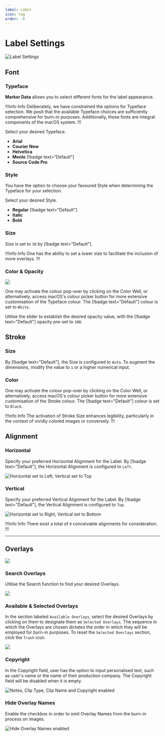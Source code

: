 ```yaml
---
label: Label
icon: tag
order: -6
---
```

# Label Settings

![Label Settings](/assets/md-label-settings.png)

## Font

### Typeface

**Marker Data** allows you to select different fonts for the label appearance.

!!!info Info
Deliberately, we have constrained the options for Typeface selection. We posit that the available Typeface choices are sufficiently comprehensive for burn-in purposes. Additionally, these fonts are integral components of the macOS system.
!!!

Select your desired Typeface.
- **Arial**
- **Courier New**
- **Helvetica**
- **Menlo** [!badge text="Default"]
- **Source Code Pro**

### Style

You have the option to choose your favoured Style when determining the Typeface for your selection.

Select your desired Style.
- **Regular** [!badge text="Default"]
- **Italic**
- **Bold**

### Size

Size is set to `30` by [!badge text="Default"].

!!!info Info
One has the ability to set a lower size to facilitate the inclusion of more overlays.
!!!

### Color & Opacity

![](/assets/md-label-settings_01.gif)

One may activate the colour pop-over by clicking on the Color Well, or alternatively, access macOS's colour picker button for more extensive customisation of the Typeface colour. The [!badge text="Default"] colour is set to `White`.

Utilise the slider to establish the desired opacity value, with the [!badge text="Default"] opacity pre-set to `100`.

## Stroke

### Size

By [!badge text="Default"], the Size is configured to `Auto`. To augment the dimensions, modify the value to `1` or a higher numerical input.

### Color

One may activate the colour pop-over by clicking on the Color Well, or alternatively, access macOS's colour picker button for more extensive customisation of the Stroke colour. The [!badge text="Default"] colour is set to `Black`.

!!!info Info
The activation of Stroke Size enhances legibility, particularly in the context of vividly colored images or conversely.
!!!

## Alignment

### Horizontal

Specify your preferred Horizontal Alignment for the Label. By [!badge text="Default"], the Horizontal Alignment is configured to `Left`.

![Horizontal set to Left, Vertical set to Top](/assets/md-label-settings_02.png)

### Vertical

Specify your preferred Vertical Alignment for the Label. By [!badge text="Default"], the Vertical Alignment is configured to `Top`.

![Horizontal set to Right, Vertical set to Bottom](/assets/md-label-settings_03.png)

!!!info Info
There exist a total of `9` conceivable alignments for consideration.
!!!

<hr>

## Overlays

![](/assets/md-label-overlays-settings.png)

### Search Overlays

Utilise the Search function to find your desired Overlays.

![](/assets/md-label-overlays-settings-search.gif)

### Available & Selected Overlays

In the section labeled `Available Overlays`, select the desired Overlays by clicking on them to designate them as `Selected Overlays`. The sequence in which the Overlays are chosen dictates the order in which they will be employed for burn-in purposes. To reset the `Selected Overlays` section, click the `Trash` icon.

![](/assets/md-label-overlays-settings-search-selected.gif)

### Copyright

In the Copyright field, user has the option to input personalised text, such as user's name or the name of their production company. The Copyright field will be disabled when it is empty.

![Notes, Clip Type, Clip Name and Copyright enabled](/assets/md-label-settings_04.png)

### Hide Overlay Names

Enable the checkbox in order to omit Overlay Names from the burn-in process on images.

![Hide Overlay Names enabled](/assets/md-label-settings_05.png)


